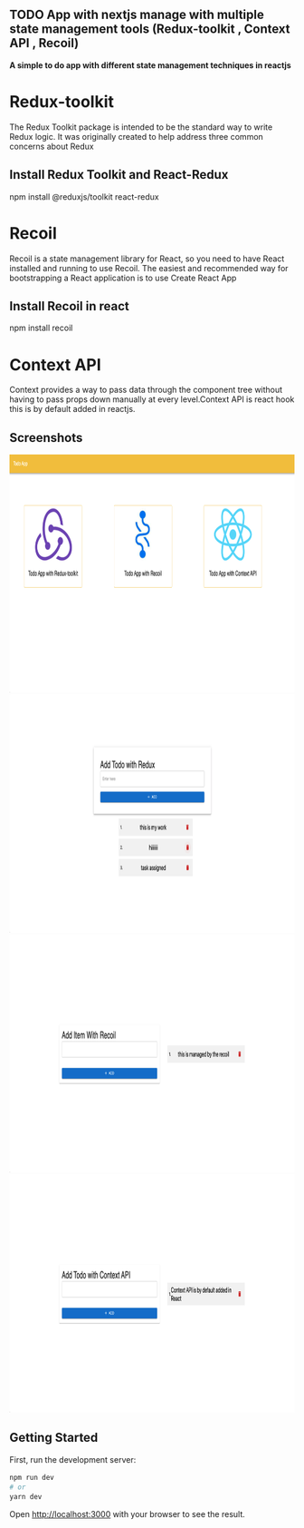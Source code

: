 ## TODO App with nextjs manage with multiple state management tools (Redux-toolkit , Context API , Recoil)

**A simple to do app with different state management techniques in reactjs**

# Redux-toolkit

The Redux Toolkit package is intended to be the standard way to write Redux logic. It was originally created to help address three common concerns about Redux

## Install Redux Toolkit and React-Redux​

npm install @reduxjs/toolkit react-redux

# Recoil

Recoil is a state management library for React, so you need to have React installed and running to use Recoil. The easiest and recommended way for bootstrapping a React application is to use Create React App

## Install Recoil in react

npm install recoil

# Context API

Context provides a way to pass data through the component tree without having to pass props down manually at every level.Context API is react hook this is by default added in reactjs.

## Screenshots

<img src="https://github.com/boffincoders/react-state-managemet-redux-context-recoil/blob/main/public/assets/Screenshot%202022-04-26%20at%205.56.08%20PM.png" width="700" height="420" />
<img src="https://github.com/boffincoders/react-state-managemet-redux-context-recoil/blob/main/public/assets/Screenshot%202022-04-26%20at%205.57.31%20PM.png" width="700" height="420" />
<img src="https://github.com/boffincoders/react-state-managemet-redux-context-recoil/blob/main/public/assets/Screenshot%202022-04-26%20at%205.58.04%20PM.png" width="700" height="420" />
<img src="https://github.com/boffincoders/react-state-managemet-redux-context-recoil/blob/main/public/assets/Screenshot%202022-04-26%20at%205.59.15%20PM.png" width="700" height="420" />

## Getting Started

First, run the development server:

```bash
npm run dev
# or
yarn dev
```

Open [http://localhost:3000](http://localhost:3000) with your browser to see the result.

